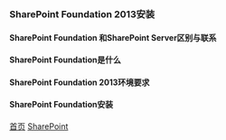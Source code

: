 ### SharePoint Foundation 2013安装

#### SharePoint Foundation 和SharePoint Server区别与联系

#### SharePoint Foundation是什么

#### SharePoint Foundation 2013环境要求

#### SharePoint Foundation安装


[首页](../../../README.md) [SharePoint](../SharePoint.md)
